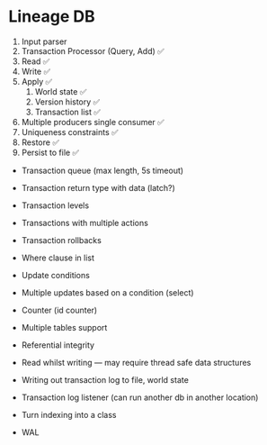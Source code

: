 # Lineage DB

1. Input parser
1. Transaction Processor (Query, Add) ✅
1. Read ✅
1. Write ✅ 
1. Apply ✅
    1. World state ✅
    1. Version history ✅
    1. Transaction list ✅
1. Multiple producers single consumer ✅
1. Uniqueness constraints ✅
1. Restore ✅
1. Persist to file ✅


- Transaction queue (max length, 5s timeout)
- Transaction return type with data (latch?)
- Transaction levels
- Transactions with multiple actions
- Transaction rollbacks
- Where clause in list
- Update conditions
- Multiple updates based on a condition (select)

- Counter (id counter)
- Multiple tables support
- Referential integrity
- Read whilst writing — may require thread safe data structures 
- Writing out transaction log to file, world state 
- Transaction log listener (can run another db in another location)
- Turn indexing into a class
- WAL